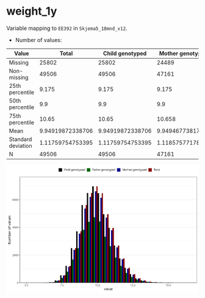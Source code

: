 # weight_1y
Variable mapping to `EE392` in `Skjema5_18mnd_v12`.
- Number of values:

| Value | Total | Child genotyped | Mother genotyped | Father genotyped |
| ----- | ----- | --------------- | ---------------- | ---------------- |
| Missing | 25802 | 25802 | 24489 | 16628 |
| Non-missing | 49506 | 49506 | 47161 | 33456 |
| 25th percentile | 9.175 | 9.175 | 9.175 | 9.18 |
| 50th percentile | 9.9 | 9.9 | 9.9 | 9.9 |
| 75th percentile | 10.65 | 10.65 | 10.658 | 10.65 |
| Mean | 9.94919872338706 | 9.94919872338706 | 9.94946773817349 | 9.95122175394548 |
| Standard deviation | 1.11759754753395 | 1.11759754753395 | 1.11857577178936 | 1.11458730812266 |
| N | 49506 | 49506 | 47161 | 33456 |



![](weight_1y_n.png)



